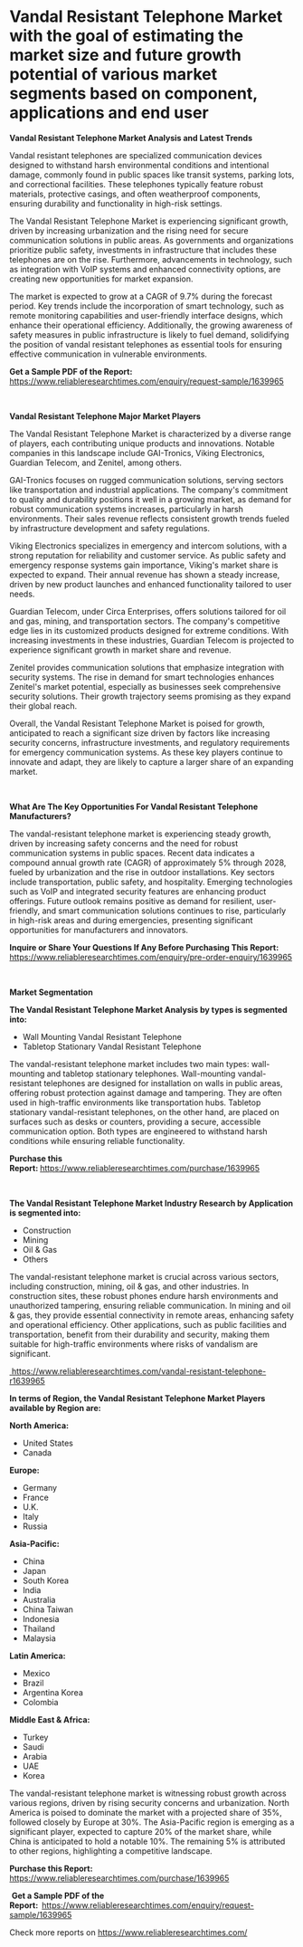 <p><h1>Vandal Resistant Telephone Market with the goal of estimating the market size and future growth potential of various market segments based on component, applications and end user</h1></p><p><strong>Vandal Resistant Telephone Market Analysis and Latest Trends</strong></p>
<p><p>Vandal resistant telephones are specialized communication devices designed to withstand harsh environmental conditions and intentional damage, commonly found in public spaces like transit systems, parking lots, and correctional facilities. These telephones typically feature robust materials, protective casings, and often weatherproof components, ensuring durability and functionality in high-risk settings.</p><p>The Vandal Resistant Telephone Market is experiencing significant growth, driven by increasing urbanization and the rising need for secure communication solutions in public areas. As governments and organizations prioritize public safety, investments in infrastructure that includes these telephones are on the rise. Furthermore, advancements in technology, such as integration with VoIP systems and enhanced connectivity options, are creating new opportunities for market expansion.</p><p>The market is expected to grow at a CAGR of 9.7% during the forecast period. Key trends include the incorporation of smart technology, such as remote monitoring capabilities and user-friendly interface designs, which enhance their operational efficiency. Additionally, the growing awareness of safety measures in public infrastructure is likely to fuel demand, solidifying the position of vandal resistant telephones as essential tools for ensuring effective communication in vulnerable environments.</p></p>
<p><strong>Get a Sample PDF of the Report:&nbsp;</strong> <a href="https://www.reliableresearchtimes.com/enquiry/request-sample/1639965?utm_campaign=3258&utm_medium=2&utm_source=Github&utm_content=ia&utm_term=05042025&utm_id=vandal-resistant-telephone">https://www.reliableresearchtimes.com/enquiry/request-sample/1639965</a></p>
<p>&nbsp;</p>
<p><strong>Vandal Resistant Telephone Major Market Players</strong></p>
<p><p>The Vandal Resistant Telephone Market is characterized by a diverse range of players, each contributing unique products and innovations. Notable companies in this landscape include GAI-Tronics, Viking Electronics, Guardian Telecom, and Zenitel, among others.</p><p>GAI-Tronics focuses on rugged communication solutions, serving sectors like transportation and industrial applications. The company's commitment to quality and durability positions it well in a growing market, as demand for robust communication systems increases, particularly in harsh environments. Their sales revenue reflects consistent growth trends fueled by infrastructure development and safety regulations.</p><p>Viking Electronics specializes in emergency and intercom solutions, with a strong reputation for reliability and customer service. As public safety and emergency response systems gain importance, Viking's market share is expected to expand. Their annual revenue has shown a steady increase, driven by new product launches and enhanced functionality tailored to user needs.</p><p>Guardian Telecom, under Circa Enterprises, offers solutions tailored for oil and gas, mining, and transportation sectors. The company's competitive edge lies in its customized products designed for extreme conditions. With increasing investments in these industries, Guardian Telecom is projected to experience significant growth in market share and revenue.</p><p>Zenitel provides communication solutions that emphasize integration with security systems. The rise in demand for smart technologies enhances Zenitel's market potential, especially as businesses seek comprehensive security solutions. Their growth trajectory seems promising as they expand their global reach.</p><p>Overall, the Vandal Resistant Telephone Market is poised for growth, anticipated to reach a significant size driven by factors like increasing security concerns, infrastructure investments, and regulatory requirements for emergency communication systems. As these key players continue to innovate and adapt, they are likely to capture a larger share of an expanding market.</p></p>
<p>&nbsp;</p>
<p><strong>What Are The Key Opportunities For Vandal Resistant Telephone Manufacturers?</strong></p>
<p><p>The vandal-resistant telephone market is experiencing steady growth, driven by increasing safety concerns and the need for robust communication systems in public spaces. Recent data indicates a compound annual growth rate (CAGR) of approximately 5% through 2028, fueled by urbanization and the rise in outdoor installations. Key sectors include transportation, public safety, and hospitality. Emerging technologies such as VoIP and integrated security features are enhancing product offerings. Future outlook remains positive as demand for resilient, user-friendly, and smart communication solutions continues to rise, particularly in high-risk areas and during emergencies, presenting significant opportunities for manufacturers and innovators.</p></p>
<p><strong>Inquire or Share Your Questions If Any Before Purchasing This Report:</strong> <a href="https://www.reliableresearchtimes.com/enquiry/pre-order-enquiry/1639965?utm_campaign=3258&utm_medium=2&utm_source=Github&utm_content=ia&utm_term=05042025&utm_id=vandal-resistant-telephone">https://www.reliableresearchtimes.com/enquiry/pre-order-enquiry/1639965</a></p>
<p>&nbsp;</p>
<p><strong>Market Segmentation</strong></p>
<p><strong>The Vandal Resistant Telephone Market Analysis by types is segmented into:</strong></p>
<p><ul><li>Wall Mounting Vandal Resistant Telephone</li><li>Tabletop Stationary Vandal Resistant Telephone</li></ul></p>
<p><p>The vandal-resistant telephone market includes two main types: wall-mounting and tabletop stationary telephones. Wall-mounting vandal-resistant telephones are designed for installation on walls in public areas, offering robust protection against damage and tampering. They are often used in high-traffic environments like transportation hubs. Tabletop stationary vandal-resistant telephones, on the other hand, are placed on surfaces such as desks or counters, providing a secure, accessible communication option. Both types are engineered to withstand harsh conditions while ensuring reliable functionality.</p></p>
<p><strong>Purchase this Report:&nbsp;</strong><a href="https://www.reliableresearchtimes.com/purchase/1639965?utm_campaign=3258&utm_medium=2&utm_source=Github&utm_content=ia&utm_term=05042025&utm_id=vandal-resistant-telephone">https://www.reliableresearchtimes.com/purchase/1639965</a></p>
<p>&nbsp;</p>
<p><strong>The Vandal Resistant Telephone Market Industry Research by Application is segmented into:</strong></p>
<p><ul><li>Construction</li><li>Mining</li><li>Oil & Gas</li><li>Others</li></ul></p>
<p><p>The vandal-resistant telephone market is crucial across various sectors, including construction, mining, oil & gas, and other industries. In construction sites, these robust phones endure harsh environments and unauthorized tampering, ensuring reliable communication. In mining and oil & gas, they provide essential connectivity in remote areas, enhancing safety and operational efficiency. Other applications, such as public facilities and transportation, benefit from their durability and security, making them suitable for high-traffic environments where risks of vandalism are significant.</p></p>
<p><a href="https://www.reliableresearchtimes.com/vandal-resistant-telephone-r1639965?utm_campaign=3258&utm_medium=2&utm_source=Github&utm_content=ia&utm_term=05042025&utm_id=vandal-resistant-telephone">&nbsp;https://www.reliableresearchtimes.com/vandal-resistant-telephone-r1639965</a></p>
<p><strong>In terms of Region, the Vandal Resistant Telephone Market Players available by Region are:</strong></p>
<p>
    <p> <strong> North America: </strong>
        <ul>
            <li>United States</li>
            <li>Canada</li>
        </ul>
        </p> 
    <p> <strong> Europe: </strong>
        <ul>
            <li>Germany</li>
            <li>France</li>
            <li>U.K.</li>
            <li>Italy</li>
            <li>Russia</li>
        </ul>
        </p> 
    <p> <strong> Asia-Pacific: </strong>
        <ul>
            <li>China</li>
            <li>Japan</li>
            <li>South Korea</li>
            <li>India</li>
            <li>Australia</li>
            <li>China Taiwan</li>
            <li>Indonesia</li>
            <li>Thailand</li>
            <li>Malaysia</li>
        </ul>
        </p> 
    <p> <strong> Latin America: </strong>
        <ul>
            <li>Mexico</li>
            <li>Brazil</li>
            <li>Argentina Korea</li>
            <li>Colombia</li>
        </ul>
        </p> 
    <p> <strong> Middle East & Africa: </strong>
        <ul>
            <li>Turkey</li>
            <li>Saudi</li>
            <li>Arabia</li>
            <li>UAE</li>
            <li>Korea</li>
        </ul>
    </p>
    </p>
<p><p>The vandal-resistant telephone market is witnessing robust growth across various regions, driven by rising security concerns and urbanization. North America is poised to dominate the market with a projected share of 35%, followed closely by Europe at 30%. The Asia-Pacific region is emerging as a significant player, expected to capture 20% of the market share, while China is anticipated to hold a notable 10%. The remaining 5% is attributed to other regions, highlighting a competitive landscape.</p></p>
<p><strong>Purchase this Report: </strong><a href="https://www.reliableresearchtimes.com/purchase/1639965?utm_campaign=3258&utm_medium=2&utm_source=Github&utm_content=ia&utm_term=05042025&utm_id=vandal-resistant-telephone">https://www.reliableresearchtimes.com/purchase/1639965</a></p>
<p>&nbsp;<strong>Get a Sample PDF of the Report:&nbsp;&nbsp;</strong><a href="https://www.reliableresearchtimes.com/enquiry/request-sample/1639965?utm_campaign=3258&utm_medium=2&utm_source=Github&utm_content=ia&utm_term=05042025&utm_id=vandal-resistant-telephone">https://www.reliableresearchtimes.com/enquiry/request-sample/1639965</a></p>
<p><strong></strong></p>
<p>Check more reports on <a href="https://www.reliableresearchtimes.com/?utm_campaign=3258&utm_medium=2&utm_source=Github&utm_content=ia&utm_term=05042025&utm_id=vandal-resistant-telephone">https://www.reliableresearchtimes.com/</a></p>